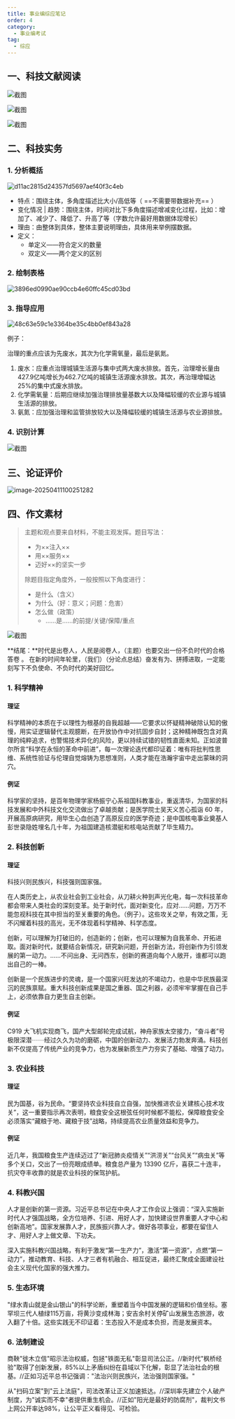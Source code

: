 ```yaml
---
title: 事业编综应笔记
order: 4
category:
  - 事业编考试
tag:
  - 综应
---
```


## 一、科技文献阅读

![截图](./images/818a1c03ac742bc5b7772c8410af372d.png)

![截图](./images/86e31fb278216392026bdea6e4db08d2.png)

![截图](./images/9f8bd11c45627a0ca999d35dae1f88a5.png)

## 二、科技实务

### 1. 分析概括

![d11ac2815d24357fd5697aef40f3c4eb](./images/d11ac2815d24357fd5697aef40f3c4eb.jpg)

- 特点：围绕主体，多角度描述比大小/高低等（ ==不需要带数据补充== ）
- 变化情况 | 趋势：围绕主体，时间对比下多角度描述增减变化过程，比如：增加了、减少了、降低了、升高了等（字数允许最好用数据体现增长）
- 理由：由整体到具体，整体主要说明理由，具体用来举例摆数据。
- 定义：
  - 单定义——符合定义的数量
  - 双定义——两个定义的区别

### 2. 绘制表格

![3896ed0990ae90ccb4e60ffc45cd03bd](./images/3896ed0990ae90ccb4e60ffc45cd03bd.jpg)

### 3. 指导应用

![48c63e59c1e3364be35c4bb0ef843a28](./images/48c63e59c1e3364be35c4bb0ef843a28.jpg)

例子：

治理的重点应该为先废水，其次为化学需氧量，最后是氨氮。

1. 废水：应重点治理城镇生活源与集中式两大废水排放。首先，治理增长量由427.9亿吨增长为462.7亿吨的城镇生活源废水排放。其次，再治理增幅达25%的集中式废水排放。
2. 化学需氧量：后期应继续加强治理排放量基数大以及降幅较缓的农业源与城镇生活源的排放。
3. 氨氮：应加强治理和监管排放较大以及降幅较缓的城镇生活源与农业源排放。

### 4. 识别计算

![截图](./images/064b26f334e0a20377a646159b4570a4.jpg)

## 三、论证评价

![image-20250411100251282](./images/image-20250411100251282.png)

## 四、作文素材

> 主题和观点要来自材料，不能主观发挥。题目写法：
> 
> - 为××注入××
> - 用××服务××
> - 迈好××的坚实一步
> 
> 除题目指定角度外，一般按照以下角度进行：
> 
> - 是什么（含义）
> - 为什么（好：意义；问题：危害）
> - 怎么做（政策）
>   - ……是……的前提/关键/保障/重点

![截图](./images/57283fd755d241c075394cea6663339b.png)

**结尾：**时代是出卷人，人民是阅卷人，（主题）也要交出一份不负时代的合格答卷 。 在新的时间年轮里，（我们）（分论点总结）奋发有为、拼搏进取，一定能刻写下不负使命、不负时代的美好回忆。

### 1. 科学精神

#### 理证

科学精神的本质在于以理性为根基的自我超越——它要求以怀疑精神破除认知的傲慢，用实证逻辑替代主观臆断，在开放协作中对抗固步自封；这种精神既包含对真理的纯粹追求，也警惕技术异化的风险，更以持续试错的韧性直面未知。正如波普尔所言“科学在永恒的革命中前进”，每一次理论迭代都印证着：唯有将批判性思维、系统性验证与伦理自觉熔铸为思想准则，人类才能在浩瀚宇宙中走出蒙昧的洞穴。

#### 例证

科学家的坚持，是百年物理学家杨振宁心系祖国科教事业，重返清华，为国家的科技发展和中外科技文化交流做出了卓越贡献；是医学院士吴天义苦心孤诣 60 年，开展高原病研究，用毕生心血创造了高原反应的医学奇迹；是中国核电事业奠基人彭世录隐姓埋名几十年，为祖国建造核潜艇和核电站贡献了毕生精力。

### 2. 科技创新

#### 理证

科技兴则民族兴，科技强则国家强。

在人类历史上，从农业社会到工业社会，从刀耕火种到声光化电，每一次科技革命都会带来人类社会的深刻变革。处于新时代，面对新变化，应对……问题，万万不能忽视科技在其中担当的至关重要的角色。（例子）。这些攻关之举，有效之策，无不闪耀着科技的高光，无不体现着科学精神、科学态度。

创新，可以理解为打破旧的，创造新的；创新，也可以理解为自我革命、开拓进取。面对新时代，就要结合新情况，研究新问题，开创新方法，将创新作为引领发展的第一动力。……不问出身、无问西东，创新的赛道向每个人敞开，谁都可以跑出自己的一棒。

创新是一个民族进步的灵魂，是一个国家兴旺发达的不竭动力，也是中华民族最深沉的民族禀赋。重大科技创新成果是国之重器、国之利器，必须牢牢掌握在自己手上，必须依靠自力更生自主创新。

#### 例证

C919 大飞机实现商飞，国产大型邮轮完成试航，神舟家族太空接力，“奋斗者”号极限深潜┄┄经过久久为功的磨砺，中国的创新动力、发展活力勃发奔涌。科技创新不仅提高了传统产业的竞争力，也为发展新质生产力夯实了基础、增强了动力。

### 3. 农业科技

#### 理证

民为国基，谷为民命。“要坚持农业科技自立自强，加快推进农业关建核心技术攻关”，这一重要指示再次表明，粮食安全这根弦任何时候都不能松，保障粮食安全必须落实“藏粮于地、藏粮于技”战略，持续提高农业质量效益和竞争力。

#### 例证

近几年，我国粮食生产连续迈过了“新冠肺炎疫情关”“洪涝关”“台风关”“病虫关”等多个关口，交出了一份亮眼成绩单。粮食总产量为 13390 亿斤，喜获二十连丰，抗灾夺丰收靠的就是农业科技的保驾护航。

### 4. 科教兴国

人才是创新的第一资源。习近平总书记在中央人才工作会议上强调：“深入实施新时代人才强国战略，全方位培养、引进、用好人才，加快建设世界重要人才中心和创新高地”。国家发展靠人才，民族振兴靠人才。做好各项事业，都要在留住人才、用好人才上做文章、下功夫。

深入实施科教兴国战略，有利于激发“第一生产力”，激活“第一资源”，点燃“第一动力”，推动教育、科技、人才三者有机融合、相互促进，最终汇聚成全面建设社会主义现代化国家的强大推力。

### 5. 生态环境

"绿水青山就是金山银山"的科学论断，重塑着当今中国发展的逻辑和价值坐标。塞罕坝三代人植绿115万亩，将黄沙变成林海；安吉余村关停矿山发展生态旅游，收入翻了十倍。这些实践无不印证着：生态投入不是成本负担，而是发展资本。

### 6. 法制建设

商鞅"徙木立信"昭示法治权威，包拯"铁面无私"彰显司法公正。//新时代"枫桥经验"取得了创新发展，85%以上矛盾纠纷在县域以下化解，彰显了法治社会的根基。//正如习近平总书记强调："法治兴则民族兴，法治强则国家强。"

从"扫码立案"到"云上法庭"，司法改革让正义加速抵达。//深圳率先建立个人破产制度，为"诚实而不幸"者提供重生机会。//正如"阳光是最好的防腐剂"，裁判文书上网公开率达98%，让公平正义看得见、可检验。
